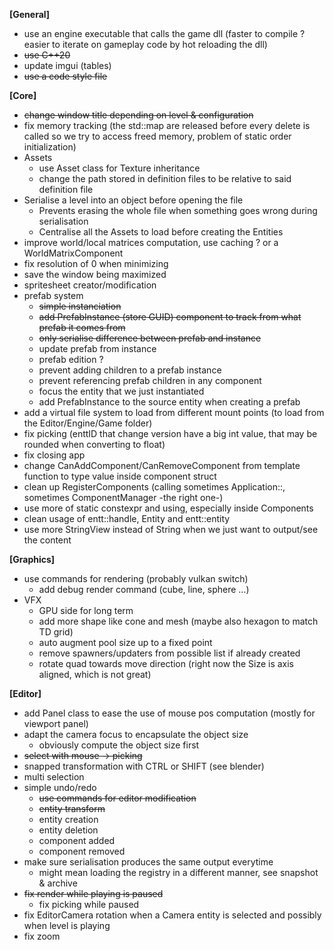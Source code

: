 
**[General]**
- use an engine executable that calls the game dll (faster to compile ? easier to iterate on gameplay code by hot reloading the dll)
- ~~use C++20~~
- update imgui (tables)
- ~~use a code style file~~


**[Core]**

- ~~change window title depending on level & configuration~~
- fix memory tracking (the std::map are released before every delete is called so we try to access freed memory, problem of static order initialization)
- Assets
	- use Asset class for Texture inheritance
	- change the path stored in definition files to be relative to said definition file
- Serialise a level into an object before opening the file
	- Prevents erasing the whole file when something goes wrong during serialisation 
	- Centralise all the Assets to load before creating the Entities
- improve world/local matrices computation, use caching ? or a WorldMatrixComponent
- fix resolution of 0 when minimizing
- save the window being maximized
- spritesheet creator/modification
- prefab system
	- ~~simple instanciation~~
	- ~~add PrefabInstance (store GUID) component to track from what prefab it comes from~~
	- ~~only serialise difference between prefab and instance~~
	- update prefab from instance
	- prefab edition ?
	- prevent adding children to a prefab instance
	- prevent referencing prefab children in any component
	- focus the entity that we just instantiated
	- add PrefabInstance to the source entity when creating a prefab
- add a virtual file system to load from different mount points (to load from the Editor/Engine/Game folder)
- fix picking (enttID that change version have a big int value, that may be rounded when converting to float)
- fix closing app
- change CanAddComponent/CanRemoveComponent from template function to type value inside component struct
- clean up RegisterComponents (calling sometimes Application::, sometimes ComponentManager -the right one-)
- use more of static constexpr and using, especially inside Components
- clean usage of entt::handle, Entity and entt::entity
- use more StringView instead of String when we just want to output/see the content

**[Graphics]**
- use commands for rendering (probably vulkan switch)
	- add debug render command (cube, line, sphere ...)
- VFX
	- GPU side for long term
	- add more shape like cone and mesh (maybe also hexagon to match TD grid)
	- auto augment pool size up to a fixed point
	- remove spawners/updaters from possible list if already created
	- rotate quad towards move direction (right now the Size is axis aligned, which is not great)

**[Editor]**

- add Panel class to ease the use of mouse pos computation (mostly for viewport panel)
- adapt the camera focus to encapsulate the object size
	- obviously compute the object size first
- ~~select with mouse -> picking~~
- snapped transformation with CTRL or SHIFT (see blender)
- multi selection
- simple undo/redo
	- ~~use commands for editor modification~~
	- ~~entity transform~~
	- entity creation
	- entity deletion
	- component added
	- component removed
- make sure serialisation produces the same output everytime
	- might mean loading the registry in a different manner, see snapshot & archive
- ~~fix render while playing is paused~~
	- fix picking while paused
- fix EditorCamera rotation when a Camera entity is selected and possibly when level is playing
- fix zoom